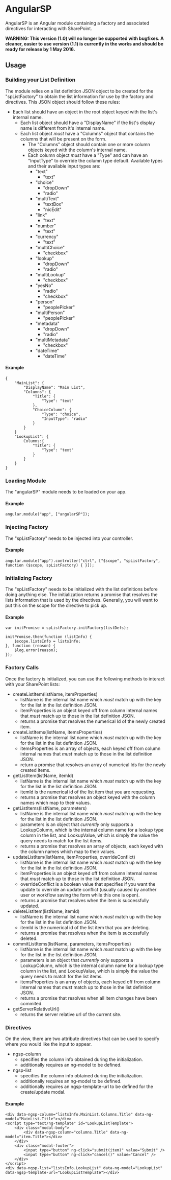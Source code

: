 # AngularSP
AngularSP is an Angular module containing a factory and associated directives for interacting with SharePoint.

**WARNING: This version (1.0) will no longer be supported with bugfixes.  A cleaner, easier to use version (1.1) is currently in the works and should be ready for release by 1 May 2016.**

## Usage

### Building your List Definition
The module relies on a list definition JSON object to be created for the "spListFactory" to obtain the list information for use by the factory and directives.  This JSON object should follow these rules:
* Each list should have an object in the root object keyed with the list's internal name.
  * Each list object should have a "DisplayName" if the list's display name is different from it's internal name.
  * Each list object *must* have a "Columns" object that contains the columns that will be present on the form.
    * The "Columns" object should contain one or more column objects keyed with the column's internal name.
    * Each column object *must* have a "Type" and can have an "InputType" to override the column type default.  Available types and their available input types are:
      * "text"
	    * "text"
      * "choice"
	    * "dropDown"
		* "radio"
      * "multiText"
	    * "textBox"
		* "nicEdit"
      * "link"
	    * "text"
      * "number"
	    * "text"
      * "currency"
	    * "text"
      * "multiChoice"
	    * "checkbox"
      * "lookup"
	    * "dropDown"
		* "radio"
      * "multiLookup"
	    * "checkbox"
      * "yesNo"
	    * "radio"
	    * "checkbox"
      * "person"
	    * "peoplePicker"
      * "multiPerson"
        * "peoplePicker"
	  * "metadata"
	    * "dropDown"
		* "radio"
      * "multiMetadata"
	    * "checkbox"
      * "dateTime"
	    * "dateTime"

#### Example
```
{
	"MainList": {
		"DisplayName": "Main List",
		"Columns": {
			"Title": {
				"Type": "text"
			},
			"ChoiceColumn": {
				"Type": "choice",
				"InputType": "radio"
			}
		}
	}
	"LookupList": {
		Columns:{
			"Title": {
				"Type": "text"
			}
		}
	}
}
```

### Loading Module
The "angularSP" module needs to be loaded on your app.

#### Example
```
angular.module("app", ["angularSP"]);
```

### Injecting Factory
The "spListFactory" needs to be injected into your controller.

#### Example
```
angular.module("app").controller("ctrl", ["$scope", "spListFactory", function ($scope, spListFactory) { }]);
```

### Initializing Factory
The "spListFactory" needs to be initialized with the list definitions before doing anything else.  The initialization returns a promise that resolves the lists information that is used by the directives.  Generally, you will want to put this on the scope for the directive to pick up.

#### Example
```
var initPromise = spListFactory.initFactory(listDefs);

initPromise.then(function (listInfo) {
	$scope.listsInfo = listsInfo;
}, function (reason) {
	$log.error(reason);
});
```

### Factory Calls
Once the factory is initialized, you can use the following methods to interact with your SharePoint lists:
* createListItem(listName, itemProperties)
  * listName is the internal list name which *must* match up with the key for the list in the list definition JSON.
  * itemProperties is an object keyed off from column internal names that *must* match up to those in the list definition JSON.
  * returns a promise that resolves the numerical Id of the newly created item.
* createListItems(listName, itemsProperties)
  * listName is the internal list name which *must* match up with the key for the list in the list definition JSON.
  * itemsProperties is an array of objects, each keyed off from column internal names that *must* match up to those in the list definition JSON.
  * return a promise that resolves an array of numerical Ids for the newly created items.
* getListItem(listName, itemId)
  * listName is the internal list name which *must* match up with the key for the list in the list definition JSON.
  * itemId is the numerical id of the list item that you are requesting.
  * returns a promise that resolves an object keyed with the column names which map to their values.
* getListItems(listName, parameters)
  * listName is the internal list name which *must* match up with the key for the list in the list definition JSON.
  * parameters is an object that *currently* only supports a LookupColumn, which is the internal column name for a lookup type column in the list, and LookupValue, which is simply the value the query needs to match for the list items.
  * returns a promise that resolves an array of objects, each keyed with the column names which map to their values.
* updateListItem(listName, itemProperties, overrideConflict)
  * listName is the internal list name which *must* match up with the key for the list in the list definition JSON.
  * itemProperties is an object keyed off from column internal names that *must* match up to those in the list definition JSON.
  * overrideConflict is a boolean value that specifies if you want the update to override an update conflict (usually caused by another user or workflow saving the form while this one is open).
  * returns a promise that resolves when the item is successfully updated.
* deleteListItem(listName, itemId)
  * listName is the internal list name which *must* match up with the key for the list in the list definition JSON.
  * itemId is the numerical id of the list item that you are deleting.
  * returns a promise that resolves when the item is successfully deleted.
* commitListItems(listName, parameters, itemsProperties)
  * listName is the internal list name which *must* match up with the key for the list in the list definition JSON.
  * parameters is an object that *currently* only supports a LookupColumn, which is the internal column name for a lookup type column in the list, and LookupValue, which is simply the value the query needs to match for the list items.
  * itemsProperties is an array of objects, each keyed off from column internal names that *must* match up to those in the list definition JSON.
  * returns a promise that resolves when all item changes have been commited.
* getServerRelativeUrl()
  * returns the server relative url of the current site.
  
### Directives
On the view, there are two attribute directives that can be used to specify where you would like the input to appear.
* ngsp-column
  * specifies the column info obtained during the initialization.
  * additionally requires an ng-model to be defined.
* ngsp-list
  * specifies the column info obtained during the initialization.
  * additionally requires an ng-model to be defined.
  * additionally requires an ngsp-template-url to be defined for the create/update modal.
  
#### Example
```
<div data-ngsp-column="listsInfo.MainList.Columns.Title" data-ng-model="MainList.Title"></div>
<script type="text/ng-template" id="LookupListTemplate">
    <div class="modal-body">
        <div data-ngsp-column="columns.Title" data-ng-model="item.Title"></div>
    </div>
    <div class="modal-footer">
        <input type="button" ng-click="submit(item)" value="Submit" />
        <input type="button" ng-click="cancel()" value="Cancel" />
    </div>
</script>
<div data-ngsp-list="listsInfo.LookupList" data-ng-model="LookupList" data-ngsp-template-url="LookupListTemplate"></div>
```